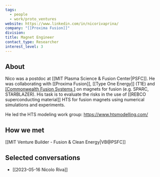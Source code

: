 ```yaml
---
tags:
  - people
  - work/proto_ventures
website: https://www.linkedin.com/in/nicorivaprina/
company: "[[Proxima Fusion]]"
division: 
title: Magnet Engineer
contact_type: Researcher
interest_level: 3
---
```

## About
Nico was a postdoc at [[MIT Plasma Science & Fusion Center|PSFC]].  He was collaborating with [[Proxima Fusion]], [[Type One Energy]] (T1E) and [[Commonwealth Fusion Systems ]](CFS) on magnets for fusion (e.g. SPARC, STARBLAZER). His task is to evaluate the risks in the use of [[REBCO superconducting material]] HTS for fusion magnets using numerical simulations and experiments.

He led the HTS modeling work group: https://www.htsmodelling.com/

## How we met
[[MIT Venture Builder - Fusion & Clean Energy|VB@PSFC]]

## Selected conversations
- [[2023-05-16 Nicolo Riva]]